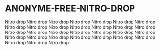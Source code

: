 # ANONYME-FREE-NITRO-DROP
Nitro drop Nitro drop Nitro drop Nitro drop Nitro drop Nitro drop Nitro drop Nitro drop Nitro drop Nitro drop Nitro drop Nitro drop Nitro drop Nitro drop Nitro drop Nitro drop Nitro drop Nitro drop Nitro drop Nitro drop Nitro drop Nitro drop Nitro drop Nitro drop Nitro drop Nitro drop Nitro drop Nitro drop Nitro drop Nitro drop Nitro drop 
